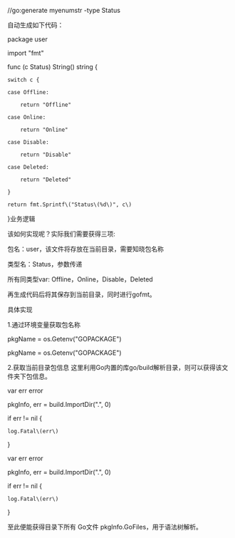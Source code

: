 //go:generate  myenumstr -type Status

自动生成如下代码：

package user

import "fmt"

func \(c Status\) String\(\) string {

```
switch c {

case Offline:

    return "Offline"

case Online:

    return "Online"

case Disable:

    return "Disable"

case Deleted:

    return "Deleted"

}

return fmt.Sprintf\("Status\(%d\)", c\)
```

}业务逻辑

该如何实现呢？实际我们需要获得三项:

包名：user，该文件将存放在当前目录，需要知晓包名称

类型名：Status，参数传递

所有同类型var: Offline，Online，Disable，Deleted

再生成代码后将其保存到当前目录，同时进行gofmt。

具体实现

1.通过环境变量获取包名称

pkgName = os.Getenv\("GOPACKAGE"\)

pkgName = os.Getenv\("GOPACKAGE"\)

2.获取当前目录包信息 这里利用Go内置的库go/build解析目录，则可以获得该文件夹下包信息。

var err error

pkgInfo, err = build.ImportDir\(".", 0\)

if err != nil {

```
log.Fatal\(err\)
```

}

var err error

pkgInfo, err = build.ImportDir\(".", 0\)

if err != nil {

```
log.Fatal\(err\)
```

}

至此便能获得目录下所有 Go文件 pkgInfo.GoFiles，用于语法树解析。

